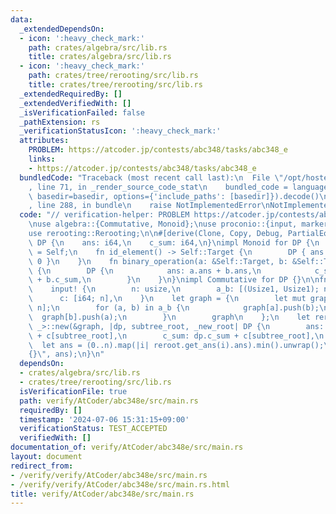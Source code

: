 ```yaml
---
data:
  _extendedDependsOn:
  - icon: ':heavy_check_mark:'
    path: crates/algebra/src/lib.rs
    title: crates/algebra/src/lib.rs
  - icon: ':heavy_check_mark:'
    path: crates/tree/rerooting/src/lib.rs
    title: crates/tree/rerooting/src/lib.rs
  _extendedRequiredBy: []
  _extendedVerifiedWith: []
  _isVerificationFailed: false
  _pathExtension: rs
  _verificationStatusIcon: ':heavy_check_mark:'
  attributes:
    PROBLEM: https://atcoder.jp/contests/abc348/tasks/abc348_e
    links:
    - https://atcoder.jp/contests/abc348/tasks/abc348_e
  bundledCode: "Traceback (most recent call last):\n  File \"/opt/hostedtoolcache/Python/3.10.14/x64/lib/python3.10/site-packages/onlinejudge_verify/documentation/build.py\"\
    , line 71, in _render_source_code_stat\n    bundled_code = language.bundle(stat.path,\
    \ basedir=basedir, options={'include_paths': [basedir]}).decode()\n  File \"/opt/hostedtoolcache/Python/3.10.14/x64/lib/python3.10/site-packages/onlinejudge_verify/languages/rust.py\"\
    , line 288, in bundle\n    raise NotImplementedError\nNotImplementedError\n"
  code: "// verification-helper: PROBLEM https://atcoder.jp/contests/abc348/tasks/abc348_e\n\
    \nuse algebra::{Commutative, Monoid};\nuse proconio::{input, marker::Usize1};\n\
    use rerooting::Rerooting;\n\n#[derive(Clone, Copy, Debug, PartialEq, Eq)]\nstruct\
    \ DP {\n    ans: i64,\n    c_sum: i64,\n}\nimpl Monoid for DP {\n    type Target\
    \ = Self;\n    fn id_element() -> Self::Target {\n        DP { ans: 0, c_sum:\
    \ 0 }\n    }\n    fn binary_operation(a: &Self::Target, b: &Self::Target) -> Self::Target\
    \ {\n        DP {\n            ans: a.ans + b.ans,\n            c_sum: a.c_sum\
    \ + b.c_sum,\n        }\n    }\n}\nimpl Commutative for DP {}\n\nfn main() {\n\
    \    input! {\n        n: usize,\n        a_b: [(Usize1, Usize1); n - 1],\n  \
    \      c: [i64; n],\n    }\n    let graph = {\n        let mut graph = vec![vec![];\
    \ n];\n        for (a, b) in a_b {\n            graph[a].push(b);\n          \
    \  graph[b].push(a);\n        }\n        graph\n    };\n    let reroot = Rerooting::<DP,\
    \ _>::new(&graph, |dp, subtree_root, _new_root| DP {\n        ans: dp.ans + dp.c_sum\
    \ + c[subtree_root],\n        c_sum: dp.c_sum + c[subtree_root],\n    });\n  \
    \  let ans = (0..n).map(|i| reroot.get_ans(i).ans).min().unwrap();\n    println!(\"\
    {}\", ans);\n}\n"
  dependsOn:
  - crates/algebra/src/lib.rs
  - crates/tree/rerooting/src/lib.rs
  isVerificationFile: true
  path: verify/AtCoder/abc348e/src/main.rs
  requiredBy: []
  timestamp: '2024-07-06 15:31:15+09:00'
  verificationStatus: TEST_ACCEPTED
  verifiedWith: []
documentation_of: verify/AtCoder/abc348e/src/main.rs
layout: document
redirect_from:
- /verify/verify/AtCoder/abc348e/src/main.rs
- /verify/verify/AtCoder/abc348e/src/main.rs.html
title: verify/AtCoder/abc348e/src/main.rs
---
```

